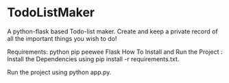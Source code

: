 # TodoListMaker
A python-flask based Todo-list maker. Create and keep a private record of all the important things you wish to do!

Requirements:
python
pip
peewee
Flask
How To Install and Run the Project :
Install the Dependencies using pip install -r requirements.txt.

Run the project using python app.py.


